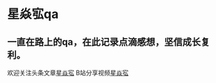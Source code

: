 # 星焱宖qa
## 一直在路上的qa，在此记录点滴感想，坚信成长复利。

欢迎关注头条文章[星焱宖](https://www.toutiao.com/c/user/94663992929/#mid=1594198659289102)
B站分享视频[星焱宖](https://space.bilibili.com/340784617?from=search&seid=8655841900287881431)


